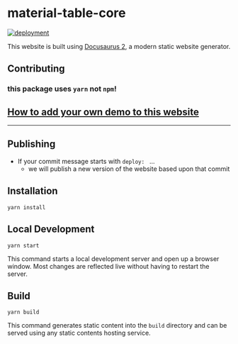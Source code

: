 # material-table-core

<a href="https://github.com/material-table-core/website/actions?query=workflow%3Adeployment">
        <img 
          title="deployment" 
          src="https://github.com/material-table-core/website/actions/workflows/deployment.yml/badge.svg?branch=master"
        >
</a>

This website is built using [Docusaurus 2](https://v2.docusaurus.io/), a modern static website generator.

## Contributing 

### this package uses `yarn` not `npm`!

## [How to add your own demo to this website](https://material-table-core.com/demos#how-to-add-demo)

---

## Publishing

- If your commit message starts with `deploy: ` ...
  - we will publish a new version of the website based upon that commit

## Installation

```console
yarn install
```

## Local Development

```console
yarn start
```

This command starts a local development server and open up a browser window. Most changes are reflected live without having to restart the server.

## Build

```console
yarn build
```

This command generates static content into the `build` directory and can be served using any static contents hosting service.

